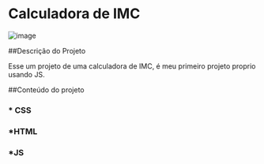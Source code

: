 # Calculadora de  IMC

![image](https://user-images.githubusercontent.com/106702919/218328168-5d60211c-9e95-442b-88e8-0d62be89ad9c.png)
 
 ##Descrição do Projeto
 
 Esse um projeto de uma calculadora de IMC, é meu primeiro projeto proprio usando JS.
 
##Conteúdo do projeto

### * CSS 
### *HTML 
###  *JS






